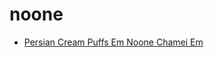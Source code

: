 # noone

 * [Persian Cream Puffs Em Noone Chamei Em](../../index/p/persian-cream-puffs-em-noone-chamei-em-51110000.json)

